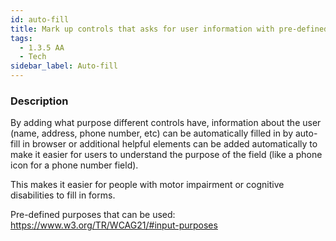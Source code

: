 ```yaml
---
id: auto-fill
title: Mark up controls that asks for user information with pre-defined input purposes/appropriate autocomplete attributes to help users fill in forms more quickly, easily and accurately
tags:
  - 1.3.5 AA
  - Tech
sidebar_label: Auto-fill
---
```


### Description

By adding what purpose different controls have, information about the user (name, address, phone number, etc) can be automatically filled in by auto-fill in browser or additional helpful elements can be added automatically to make it easier for users to understand the purpose of the field (like a phone icon for a phone number field). 

This makes it easier for people with motor impairment or cognitive disabilities to fill in forms.

Pre-defined purposes that can be used: https://www.w3.org/TR/WCAG21/#input-purposes
